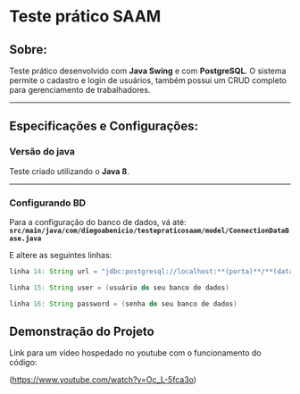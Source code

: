# Teste prático SAAM

## Sobre:

Teste prático desenvolvido com **Java Swing** e com **PostgreSQL**. O sistema permite o cadastro e login de usuários, também possui um CRUD completo para gerenciamento de trabalhadores.

---

## Especificações e Configurações:

### Versão do java

Teste criado utilizando o **Java 8**.

---

### Configurando BD

Para a configuração do banco de dados, vá até:
**`src/main/java/com/diegoabenicio/testepraticosaam/model/ConnectionDataBase.java`**

E altere as seguintes linhas:

```java
linha 14: String url = "jdbc:postgresql://localhost:**(porta)**/**(database)**"

linha 15: String user = (usuário do seu banco de dados)

linha 16: String password = (senha do seu banco de dados)
```

## Demonstração do Projeto

Link para um vídeo hospedado no youtube com o funcionamento do código:

(https://www.youtube.com/watch?v=Oc_L-5fca3o)
